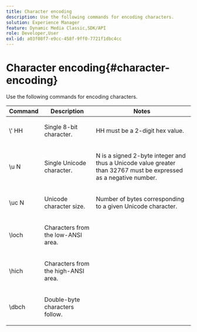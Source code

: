 ```yaml
---
title: Character encoding
description: Use the following commands for encoding characters.
solution: Experience Manager
feature: Dynamic Media Classic,SDK/API
role: Developer,User
exl-id: a03f08f7-e9cc-458f-9ff0-7721f1dbc4cc
---
```

# Character encoding{#character-encoding}

Use the following commands for encoding characters.

<table id="table_EB0C1B674BEA4A37964FB4BF559E0005"> 
 <thead> 
  <tr> 
   <th class="entry"> Command </th> 
   <th class="entry"> Description </th> 
   <th class="entry"> Notes </th> 
  </tr> 
 </thead>
 <tbody> 
  <tr> 
   <td> <span class="codeph">\'<span class="varname"> HH</span></span> </td> 
   <td> <p>Single 8-bit character. </p> </td> 
   <td> <p><span class="varname"> HH</span> must be a 2-digit hex value. </p> </td> 
  </tr> 
  <tr> 
   <td> <span class="codeph">\u<span class="varname"> N</span></span> </td> 
   <td> <p>Single Unicode character. </p> </td> 
   <td> <p><span class="varname"> N</span> is a signed 2-byte integer and thus a Unicode value greater than 32767 must be expressed as a negative number. </p> </td> 
  </tr> 
  <tr> 
   <td> <span class="codeph">\uc<span class="varname"> N</span></span> </td> 
   <td> <p>Unicode character size. </p> </td> 
   <td> <p>Number of bytes corresponding to a given Unicode character. </p> </td> 
  </tr> 
  <tr> 
   <td> <span class="codeph"> \loch </span> </td> 
   <td> <p>Characters from the low-ANSI area. </p> </td> 
   <td> <p> </p> </td> 
  </tr> 
  <tr> 
   <td> <span class="codeph"> \hich </span> </td> 
   <td> <p>Characters from the high-ANSI area. </p> </td> 
   <td> <p> </p> </td> 
  </tr> 
  <tr> 
   <td> <span class="codeph"> \dbch </span> </td> 
   <td> <p>Double-byte characters follow. </p> </td> 
   <td> <p> </p> </td> 
  </tr> 
 </tbody> 
</table>
